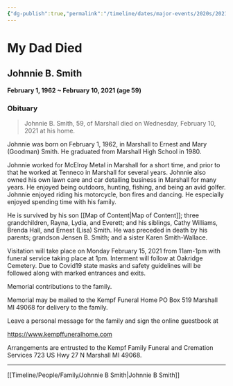 ```yaml
---
{"dg-publish":true,"permalink":"/timeline/dates/major-events/2020s/2021-02-10-120000/","dgHomeLink":true,"dgPassFrontmatter":false}
---
```


# My Dad Died


## **Johnnie B. Smith**

**February 1, 1962 ~ February 10, 2021 (age 59)**

### Obituary

  
>Johnnie B. Smith, 59, of Marshall died on Wednesday, February 10, 2021 at his home. 

Johnnie was born on February 1, 1962, in Marshall to Ernest and Mary (Goodman) Smith. He graduated from Marshall High School in 1980. 

Johnnie worked for McElroy Metal in Marshall for a short time, and prior to that he worked at Tenneco in Marshall for several years. Johnnie also owned his own lawn care and car detailing business in Marshall for many years. He enjoyed being outdoors, hunting, fishing, and being an avid golfer. Johnnie enjoyed riding his motorcycle, bon fires and dancing. He especially enjoyed spending time with his family.   

He is survived by his son [[Map of Content|Map of Content]]; three grandchildren, Rayna, Lydia, and Everett; and his siblings, Cathy Williams, Brenda Hall, and Ernest (Lisa) Smith. He was preceded in death by his parents; grandson Jensen B. Smith; and a sister Karen Smith-Wallace. 

Visitation will take place on Monday February 15, 2021 from 11am-1pm with funeral service taking place at 1pm. Interment will follow at Oakridge Cemetery. Due to Covid19 state masks and safety guidelines will be followed along with marked entrances and exits. 

Memorial contributions to the family. 

Memorial may be mailed to the Kempf Funeral Home PO Box 519 Marshall MI 49068 for delivery to the family. 

Leave a personal message for the family and sign the online guestbook at 

<https://www.kempffuneralhome.com> 

Arrangements are entrusted to the Kempf Family Funeral and Cremation Services 723 US Hwy 27 N Marshall MI 49068. 


___

[[Timeline/People/Family/Johnnie B Smith|Johnnie B Smith]]
